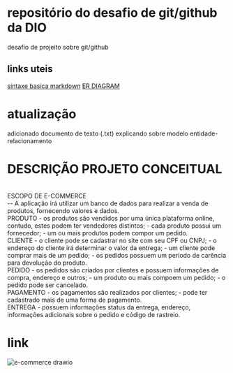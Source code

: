 # repositório do desafio de git/github da DIO
desafio de projeito sobre git/github

## links uteis
[sintaxe basica markdown](https://www.markdownguide.org/basic-syntax/)
[ER DIAGRAM](https://www.lucidchart.com/pages/er-diagrams)

# atualização 
adicionado documento de texto (.txt) explicando sobre modelo entidade-relacionamento

# DESCRIÇÃO PROJETO CONCEITUAL
<br>
ESCOPO DE E-COMMERCE
<br>
-- A aplicação irá utilizar um banco de dados para realizar a venda de produtos, fornecendo valores e dados.
<br>
PRODUTO
- os produtos são vendidos por uma única plataforma online, contudo, estes podem ter vendedores distintos;
- cada produto possui um fornecedor;
- um ou mais produtos podem compor um pedido.
<br>
CLIENTE
- o cliente pode se cadastrar no site com seu CPF ou CNPJ;
- o endereço do cliente irá determinar o valor da entrega;
- um cliente pode comprar mais de um pedido;
- os pedidos possuem um periodo de carência para devolução do produto.
<br>
PEDIDO
- os pedidos são criados por clientes e possuem informações de compra, endereço e outros;
- um produto ou mais compoem um pedido;
- o pedido pode ser cancelado.
<br>
PAGAMENTO
- os pagamentos são realizados por clientes;
- pode ter cadastrado mais de uma forma de pagamento.
<br>
ENTREGA
- possuem informações status da entrega, endereço, informações adicionais sobre o pedido e código de rastreio.

# link
![e-commerce drawio](https://user-images.githubusercontent.com/111526515/189658030-da6cbcf8-9bdf-4e60-8b25-da67fd56a1d1.png)
